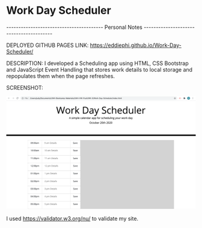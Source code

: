 # Work Day Scheduler

---------------------------------------- Personal Notes ----------------------------------------

DEPLOYED GITHUB PAGES LINK: https://eddiephi.github.io/Work-Day-Scheduler/

DESCRIPTION: I developed a Scheduling app using HTML, CSS Bootstrap and JavaScript Event Handling that stores work details to local storage and repopulates them when the page refreshes.

SCREENSHOT:

![Code Quiz](./Assets/work-day-scheduler.png)

I used https://validator.w3.org/nu/ to validate my site.


